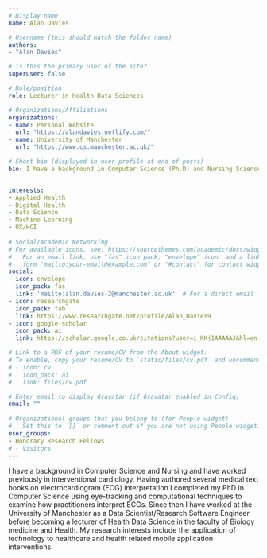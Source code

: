 ```yaml
---
# Display name
name: Alan Davies

# Username (this should match the folder name)
authors:
- "Alan Davies"

# Is this the primary user of the site?
superuser: false

# Role/position
role: Lecturer in Health Data Sciences

# Organizations/Affiliations
organizations:
- name: Personal Website
  url: "https://alandavies.netlify.com/"
- name: University of Manchester
  url: "https://www.cs.manchester.ac.uk/"

# Short bio (displayed in user profile at end of posts)
bio: I have a background in Computer Science (Ph.D) and Nursing Science (BSc) as well as industrial experience as both a software engineer/app developer and cardiac nurse. I combine these skills in my teaching of Health Data Science and my research on digital health interventions.


interests:
- Applied Health
- Digital Health
- Data Science
- Machine Learning
- UX/HCI
  
# Social/Academic Networking
# For available icons, see: https://sourcethemes.com/academic/docs/widgets/#icons
#   For an email link, use "fas" icon pack, "envelope" icon, and a link in the
#   form "mailto:your-email@example.com" or "#contact" for contact widget.
social:
- icon: envelope
  icon_pack: fas
  link: 'mailto:alan.davies-2@manchester.ac.uk'  # For a direct email link, use "mailto:test@example.org".
- icon: researchgate
  icon_pack: fab
  link: https://www.researchgate.net/profile/Alan_Davies9
- icon: google-scholar
  icon_pack: ai
  link: https://scholar.google.co.uk/citations?user=i_KKj1AAAAAJ&hl=en

# Link to a PDF of your resume/CV from the About widget.
# To enable, copy your resume/CV to `static/files/cv.pdf` and uncomment the lines below.  
# - icon: cv
#   icon_pack: ai
#   link: files/cv.pdf

# Enter email to display Gravatar (if Gravatar enabled in Config)
email: ""
  
# Organizational groups that you belong to (for People widget)
#   Set this to `[]` or comment out if you are not using People widget.  
user_groups:
- Honorary Research Fellows
# - Visitors
---
```


I have a background in Computer Science and Nursing and have worked previously in interventional cardiology. Having authored several medical text books on electrocardiogram (ECG) interpretation I completed my PhD in Computer Science using eye-tracking and computational techniques to examine how practitioners interpret ECGs. Since then I have worked at the University of Manchester as a Data Scientist/Research Software Engineer before becoming a lecturer of Health Data Science in the faculty of Biology medicine and Health. My research interests include the application of technology to healthcare and health related mobile application interventions.